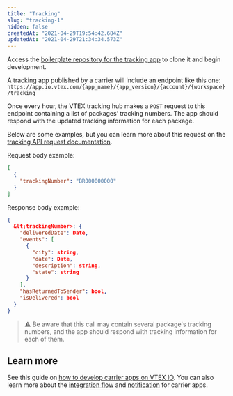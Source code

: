 ```yaml
---
title: "Tracking"
slug: "tracking-1"
hidden: false
createdAt: "2021-04-29T19:54:42.684Z"
updatedAt: "2021-04-29T21:34:34.573Z"
---
```

Access the [boilerplate repository for the tracking app](https://github.com/vtex-apps/carrier-hubs-examples/tree/main/carrier-tracking-example) to clone it and begin development.

A tracking app published by a carrier will include an endpoint like this one:
`https://app.io.vtex.com/{app_name}/{app_version}/{account}/{workspace}/tracking`

Once every hour, the VTEX tracking hub makes a `POST` request to this endpoint containing a list of packages’ tracking numbers. The app should respond with the updated tracking information for each package.

Below are some examples, but you can learn more about this request on the [tracking API request documentation](https://developers.vtex.com/vtex-developer-docs/reference/vtex-log-tracking-app).

Request body example:
```json
[
  {
    "trackingNumber": "BR000000000"
  }
]
```

Response body example:

```json
{
  &lt;trackingNumber>: {
    "deliveredDate": Date,
    "events": [
      {
        "city": string,
        "date": Date,
        "description": string,
        "state": string
      }
    ],
    "hasReturnedToSender": bool,
    "isDelivered": bool
  }
}
```

>⚠️ Be aware that this call may contain several package's tracking numbers, and the app should respond with tracking information for each of them.

## Learn more

See this guide on [how to develop carrier apps on VTEX IO](https://developers.vtex.com/vtex-rest-api/docs/getting-started-with-vtex-io-for-carriers). You can also learn more about the [integration flow](https://developers.vtex.com/vtex-rest-api/docs/integration-flow) and [notification](https://developers.vtex.com/vtex-rest-api/docs/notification-1) for carrier apps.